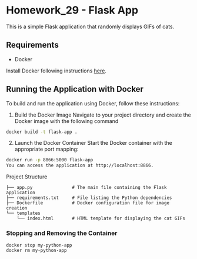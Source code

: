 # Homework_29 - Flask App

This is a simple Flask application that randomly displays GIFs of cats.

## Requirements

- Docker

Install Docker following instructions [here](https://docs.docker.com/get-docker/).

## Running the Application with Docker
To build and run the application using Docker, follow these instructions:

1. Build the Docker Image
Navigate to your project directory and create the Docker image with the following command

```bash
docker build -t flask-app .
```

2. Launch the Docker Container
Start the Docker container with the appropriate port mapping:

```bash
docker run -p 8866:5000 flask-app
You can access the application at http://localhost:8866.
```

Project Structure
```
├── app.py               # The main file containing the Flask application
├── requirements.txt     # File listing the Python dependencies
├── Dockerfile           # Docker configuration file for image creation
└── templates
    └── index.html       # HTML template for displaying the cat GIFs
```

### Stopping and Removing the Container
```
docker stop my-python-app
docker rm my-python-app
```